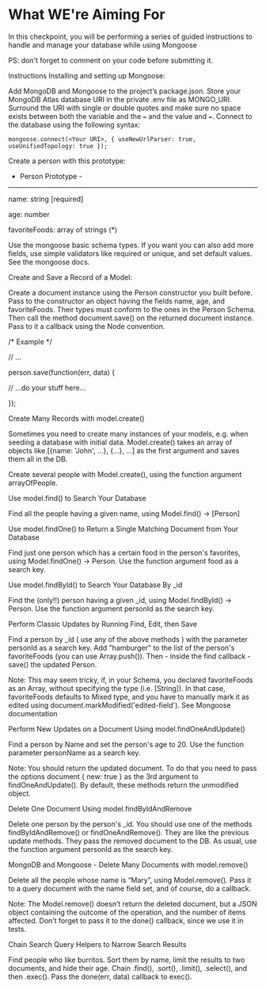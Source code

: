 # What WE're Aiming For
In this checkpoint, you will be performing a series of guided instructions to handle and manage your database while using Mongoose

PS: don't forget to comment on your code before submitting it.

Instructions
Installing and setting up Mongoose:

Add MongoDB and Mongoose to the project’s package.json.  Store your MongoDB Atlas database URI in the private .env file as MONGO_URI. Surround the URI with single or double quotes and make sure no space exists between both the variable and the `=` and the value and `=`. Connect to the database using the following syntax:

`mongoose.connect(<Your URI>, { useNewUrlParser: true, useUnifiedTopology: true }); `

 

Create a person with this prototype:

- Person Prototype -

--------------------

name: string [required]

age: number

favoriteFoods: array of strings (*)

 

Use the mongoose basic schema types. If you want you can also add more fields, use simple validators like required or unique, and set default values. See the mongoose docs.

 

Create and Save a Record of a Model:

Create a document instance using the Person constructor you built before. Pass to the constructor an object having the fields name, age, and favoriteFoods. Their types must conform to the ones in the Person Schema. Then call the method document.save() on the returned document instance. Pass to it a callback using the Node convention. 

 

/* Example */

// ...

person.save(function(err, data) {

  // ...do your stuff here...

});

 

Create Many Records with model.create()

Sometimes you need to create many instances of your models, e.g. when seeding a database with initial data. Model.create() takes an array of objects like [{name: 'John', ...}, {...}, ...] as the first argument and saves them all in the DB.

 

Create several people with Model.create(), using the function argument arrayOfPeople.

 

Use model.find() to Search Your Database

Find all the people having a given name, using Model.find() -> [Person]

 

Use model.findOne() to Return a Single Matching Document from Your Database

Find just one person which has a certain food in the person's favorites, using Model.findOne() -> Person. Use the function argument food as a search key.

 

Use model.findById() to Search Your Database By _id

Find the (only!!) person having a given _id, using Model.findById() -> Person. Use the function argument personId as the search key.

 

Perform Classic Updates by Running Find, Edit, then Save

Find a person by _id ( use any of the above methods ) with the parameter personId as a search key. Add "hamburger" to the list of the person's favoriteFoods (you can use Array.push()). Then - inside the find callback - save() the updated Person.

Note: This may seem tricky, if, in your Schema, you declared favoriteFoods as an Array, without specifying the type (i.e. [String]). In that case, favoriteFoods defaults to Mixed type, and you have to manually mark it as edited using document.markModified('edited-field'). See Mongoose documentation

 

Perform New Updates on a Document Using model.findOneAndUpdate()

Find a person by Name and set the person's age to 20. Use the function parameter personName as a search key.

Note: You should return the updated document. To do that you need to pass the options document { new: true } as the 3rd argument to findOneAndUpdate(). By default, these methods return the unmodified object.

 

Delete One Document Using model.findByIdAndRemove

Delete one person by the person's _id. You should use one of the methods findByIdAndRemove() or findOneAndRemove(). They are like the previous update methods. They pass the removed document to the DB. As usual, use the function argument personId as the search key.

 

MongoDB and Mongoose - Delete Many Documents with model.remove()

Delete all the people whose name is “Mary”, using Model.remove(). Pass it to a query document with the name field set, and of course, do a callback.

Note: The Model.remove() doesn’t return the deleted document, but a JSON object containing the outcome of the operation, and the number of items affected. Don’t forget to pass it to the done() callback, since we use it in tests.

 

Chain Search Query Helpers to Narrow Search Results

Find people who like burritos. Sort them by name, limit the results to two documents, and hide their age. Chain .find(), .sort(), .limit(), .select(), and then .exec(). Pass the done(err, data) callback to exec().